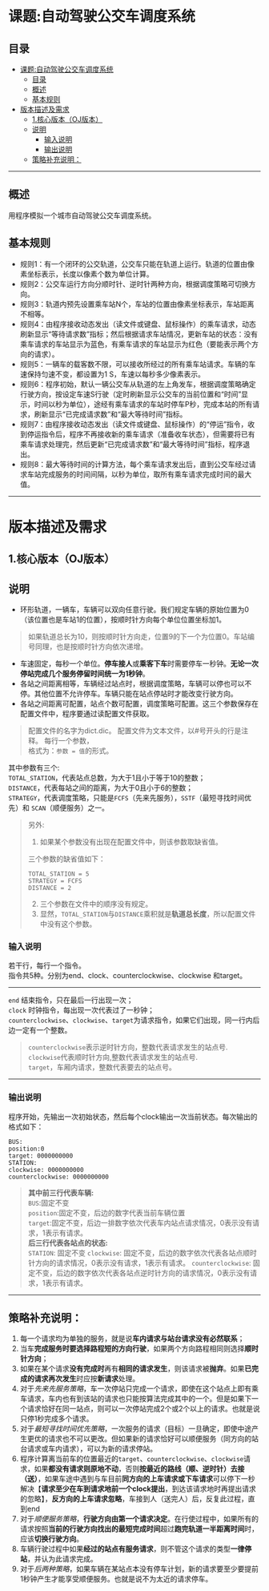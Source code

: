 # 课题:自动驾驶公交车调度系统

## 目录
- [课题:自动驾驶公交车调度系统](#课题自动驾驶公交车调度系统)
  - [目录](#目录)
  - [概述](#概述)
  - [基本规则](#基本规则)
- [版本描述及需求](#版本描述及需求)
  - [1.核心版本（OJ版本）](#1核心版本oj版本)
  - [说明](#说明)
    - [输入说明](#输入说明)
    - [输出说明](#输出说明)
  - [策略补充说明：](#策略补充说明)


---

## 概述

用程序模拟一个城市自动驾驶公交车调度系统。
## 基本规则

- 规则1：有一个闭环的公交轨道，公交车只能在轨道上运行。轨道的位置由像素坐标表示，长度以像素个数为单位计算。
- 规则2：公交车运行方向分顺时针、逆时针两种方向，根据调度策略可切换方向。
- 规则3：轨道内预先设置乘车站N个，车站的位置由像素坐标表示，车站距离不相等。
- 规则4：由程序接收动态发出（读文件或键盘、鼠标操作）的乘车请求，动态刷新显示“等待请求数”指标；然后根据请求车站情况，更新车站的状态：没有乘车请求的车站显示为蓝色，有乘车请求的车站显示为红色（要能表示两个方向的请求）。
- 规则5：一辆车的载客数不限，可以接收所经过的所有乘车站请求。车辆的车速保持匀速不变，都设置为1 S，车速以每秒多少像素表示。
- 规则6：程序初始，默认一辆公交车从轨道的左上角发车，根据调度策略确定行驶方向，按设定车速S行驶（定时刷新显示公交车的当前位置和“时间”显示，时间以秒为单位），途经有乘车请求的车站时停车P秒，完成本站的所有请求，刷新显示“已完成请求数”和“最大等待时间”指标。
- 规则7：由程序接收动态发出（读文件或键盘、鼠标操作）的“停运”指令，收到停运指令后，程序不再接收新的乘车请求（准备收车状态），但需要将已有乘车请求处理完，然后更新“已完成请求数”和“最大等待时间”指标，程序退出。
- 规则8：最大等待时间的计算方法，每个乘车请求发出后，直到公交车经过请求车站完成服务的时间间隔，以秒为单位，取所有乘车请求完成时间的最大值。


---

# 版本描述及需求

## 1.核心版本（OJ版本）

## 说明

- 环形轨道，一辆车，车辆可以双向任意行驶。我们规定车辆的原始位置为0（该位置也是车站1的位置），按顺时针方向每个单位位置坐标加1。

> 如果轨道总长为10，则按顺时针方向走，位置9的下一个为位置0。车站编号同理，也是按顺时针方向依次递增。

- 车速固定，每秒一个单位。**停车接人**或**乘客下车**时需要停车一秒钟。**无论一次停站完成几个服务停留时间统一为1秒钟**。
- 各站之间距离相等，车辆经过站点时，根据调度策略，车辆可以停也可以不停。其他位置不允许停车。车辆只能在站点停站时才能改变行驶方向。
- 各站之间距离可配置，站点个数可配置，调度策略可配置。这三个参数保存在配置文件中，程序要通过读配置文件获取。

> 配置文件的名字为dict.dic。 配置文件为文本文件，以#号开头的行是注释。 每行一个参数，  
> 格式为：`参数 = 值`的形式。

其中参数有三个:  
`TOTAL_STATION`，代表站点总数，为大于1且小于等于10的整数；  
`DISTANCE`，代表每站之间的距离，为大于0且小于6的整数；  
`STRATEGY`，代表调度策略，只能是`FCFS`（先来先服务），`SSTF`（最短寻找时间优先）和 `SCAN`（顺便服务）之一。

> 另外:  
> 1. 如果某个参数没有出现在配置文件中，则该参数取缺省值。
>
> 三个参数的缺省值如下：
>
>     TOTAL_STATION = 5    
>     STRATEGY = FCFS    
>     DISTANCE = 2   
>
> 2. 三个参数在文件中的顺序没有规定。  
> 3. 显然，`TOTAL_STATION`与`DISTANCE`乘积就是**轨道总长度**，所以配置文件中没有这个参数。

### 输入说明

若干行，每行一个指令。  
指令共5种。分别为end、clock、counterclockwise、clockwise 和target。
***
`end` 结束指令，只在最后一行出现一次；  
`clock` 时钟指令，每出现一次代表过了一秒钟；  
`counterclockwise`、`clockwise`、`target`为请求指令，如果它们出现，同一行内后边一定有一个整数。
> `counterclockwise`表示逆时针方向，整数代表请求发生的站点号.  
> `clockwise`代表顺时针方向,整数代表请求发生的站点号.  
> `target`，车厢内请求，整数代表要去的站点号。
***

### 输出说明

程序开始，先输出一次初始状态，然后每个clock输出一次当前状态。每次输出的格式如下：

    BUS:  
    position:0  
    target: 0000000000  
    STATION:  
    clockwise: 0000000000  
    counterclockwise: 0000000000  

> **其中前三行代表车辆:**  
> `BUS`:固定不变  
> `position`:固定不变，后边的数字代表当前车辆位置   
> `target`:固定不变，后边一排数字依次代表车内站点请求情况，0表示没有请求，1表示有请求。  
> **后三行代表各站点的状态:**  
> `STATION`: 固定不变
> `clockwise`: 固定不变，后边的数字依次代表各站点顺时针方向的请求情况，0表示没有请求，1表示有请求。
> `counterclockwise`: 固定不变，后边的数字依次代表各站点逆时针方向的请求情况，0表示没有请求，1表示有请求。

---

## 策略补充说明：

1. 每一个请求均为单独的服务，就是说**车内请求与站台请求没有必然联系**；
2. 当车**完成服务时要选择路程短的方向行驶**，如果两个方向路程相同则选择**顺时针方向**；
3. 如果在某个请求**没有完成时**再有**相同的请求发生**，则该请求被**抛弃**。如果**已完成的请求再次发生**时应按**新请求**处理。
4. 对于*先来先服务策略*，车一次停站只完成一个请求，即使在这个站点上即有乘车请求，车内也有到该站的请求也只能按算法完成其中的一个。但是如果下一个请求恰好在同一站点，则可以一次停站完成2个或2个以上的请求。也就是说只停1秒完成多个请求。
5. 对于*最短寻找时间优先策略*，一次服务的请求（目标）一旦确定，即使中途产生更优的请求也不可以更改。但如果新的请求恰好可以顺便服务（同方向的站台请求或车内请求），可以为新的请求停站。
6. 程序计算离当前车的位置最近的`target`、`counterclockwise`、`clockwise`请求，如果**都没有请求则原地不动**，否则**按最近的路线（顺、逆时针）去接（送）**，如果车途中遇到与车目前**同方向的上车请求或下车请求**可以停下一秒解决【**请求至少在车到请求地前一个clock提出**，到达该请求地时再提出请求的忽略】，**反方向的上车请求忽略**，车接到人（送完人）后，反复此过程，直到end
7. 对于*顺便服务策略*，**行驶方向由第一个请求决定**。在行使过程中，如果所有的请求按照**当前的行驶方向找出的最短完成时间**超过**跑完轨道一半距离时间**时，应该**切换行驶方向**。
8. 车辆行驶过程中如果**经过的站点有服务请求**，则不管这个请求的类型**一律停站**，并认为此请求完成。
9. 对于*后两种策略*，如果车辆在某站点本没有停车计划，新的请求要至少要提前1秒钟产生才能享受顺便服务。也就是说不为太近的请求停车。



